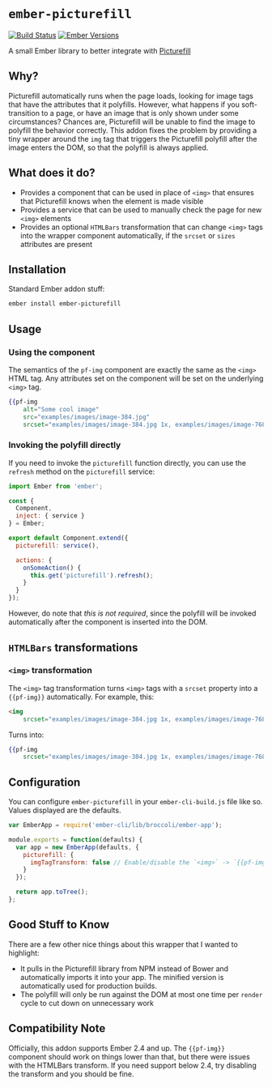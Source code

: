 # `ember-picturefill`

[![Build Status](https://travis-ci.org/alexlafroscia/ember-picturefill.svg?branch=master)](https://travis-ci.org/alexlafroscia/ember-picturefill) [![Ember Versions](https://embadge.io/v1/badge.svg?start=2.4.0)](#compatibility-note)

A small Ember library to better integrate with [Picturefill][picturefill]

## Why?

Picturefill automatically runs when the page loads, looking for image tags that have the attributes that it polyfills.  However, what happens if you soft-transition to a page, or have an image that is only shown under some circumstances?  Chances are, Picturefill will be unable to find the image to polyfill the behavior correctly.  This addon fixes the problem by providing a tiny wrapper around the `img` tag that triggers the Picturefill polyfill after the image enters the DOM, so that the polyfill is always applied.

## What does it do?

- Provides a component that can be used in place of `<img>` that ensures that Picturefill knows when the element is made visible
- Provides a service that can be used to manually check the page for new `<img>` elements
- Provides an optional `HTMLBars` transformation that can change `<img>` tags into the wrapper component automatically, if the `srcset` or `sizes` attributes are present

## Installation

Standard Ember addon stuff:

```bash
ember install ember-picturefill
```

## Usage

### Using the component

The semantics of the `pf-img` component are exactly the same as the `<img>` HTML tag. Any attributes set on the component will be set on the underlying `<img>` tag.

```hbs
{{pf-img
    alt="Some cool image"
    src="examples/images/image-384.jpg"
    srcset="examples/images/image-384.jpg 1x, examples/images/image-768.jpg 2x"}}
```

### Invoking the polyfill directly

If you need to invoke the `picturefill` function directly, you can use the `refresh` method on the `picturefill` service:

```javascript
import Ember from 'ember';

const {
  Component,
  inject: { service }
} = Ember;

export default Component.extend({
  picturefill: service(),

  actions: {
    onSomeAction() {
      this.get('picturefill').refresh();
    }
  }
});
```

However, do note that *this is not required*, since the polyfill will be invoked automatically after the component is inserted into the DOM.

## `HTMLBars` transformations

### `<img>` transformation

The `<img>` tag transformation turns `<img>` tags with a `srcset` property into a `{{pf-img}}` automatically.  For example, this:

```html
<img
    srcset="examples/images/image-384.jpg 1x, examples/images/image-768.jpg 2x" />
```

Turns into:

```hbs
{{pf-img
    srcset="examples/images/image-384.jpg 1x, examples/images/image-768.jpg 2x"}}
```

## Configuration

You can configure `ember-picturefill` in your `ember-cli-build.js` file like so. Values displayed are the defaults.

```javascript
var EmberApp = require('ember-cli/lib/broccoli/ember-app');

module.exports = function(defaults) {
  var app = new EmberApp(defaults, {
    picturefill: {
      imgTagTransform: false // Enable/disable the `<img>` -> `{{pf-img}}` transform
    }
  });

  return app.toTree();
};
```

## Good Stuff to Know

There are a few other nice things about this wrapper that I wanted to highlight:

- It pulls in the Picturefill library from NPM instead of Bower and automatically imports it into your app.  The minified version is automatically used for production builds.
- The polyfill will only be run against the DOM at most one time per `render` cycle to cut down on unnecessary work

## Compatibility Note

Officially, this addon supports Ember 2.4 and up.  The `{{pf-img}}` component should work on things lower than that, but there were issues with the HTMLBars transform.  If you need support below 2.4, try disabling the transform and you should be fine.

[picturefill]: https://github.com/scottjehl/picturefill

